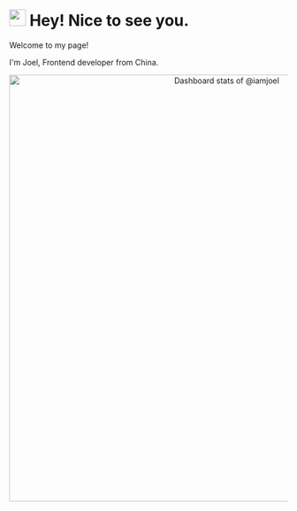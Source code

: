 <h1><img src="https://emojis.slackmojis.com/emojis/images/1531849430/4246/blob-sunglasses.gif?1531849430" width="30"/> Hey! Nice to see you.</h1>
Welcome to my page!  

I'm Joel, Frontend developer from China.

<a href="https://next.ossinsight.io/widgets/official/compose-user-dashboard-stats?user_id=2120155" target="_blank" style="display: block" align="center">
  <picture>
    <source media="(prefers-color-scheme: dark)" srcset="https://next.ossinsight.io/widgets/official/compose-user-dashboard-stats/thumbnail.png?user_id=2120155&image_size=auto&color_scheme=dark" width="771" height="auto">
    <img alt="Dashboard stats of @iamjoel" src="https://next.ossinsight.io/widgets/official/compose-user-dashboard-stats/thumbnail.png?user_id=2120155&image_size=auto&color_scheme=light" width="771" height="auto">
  </picture>
</a>
<!-- Made with [OSS Insight](https://ossinsight.io/) -->
